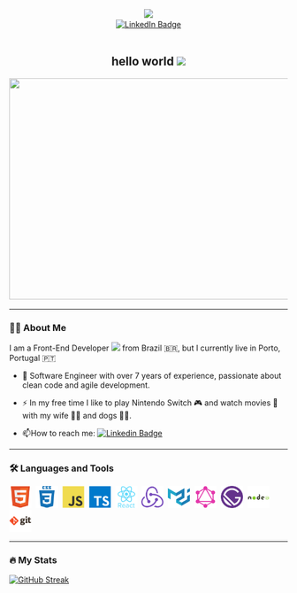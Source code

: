 <div id="header" align="center">
  <img src="https://media.giphy.com/media/v1.Y2lkPTc5MGI3NjExMWFhMWE4OGUyNWQzOTE0NmFkMzYyYTMwMjkzNjMwYWJjM2E3NTgzMCZlcD12MV9pbnRlcm5hbF9naWZzX2dpZklkJmN0PWc/bGgsc5mWoryfgKBx1u/giphy.gif" width="100"/>

  <div id="badges">
    <a href="https://www.linkedin.com/in/rafael-musetti-340b63b1/">
        <img src="https://img.shields.io/badge/LinkedIn-blue?style=for-the-badge&logo=linkedin&logoColor=white" alt="LinkedIn Badge"/>
    </a>
  </div>
  <img src="https://komarev.com/ghpvc/?username=rafaelmusetti14&style=flat-square&color=blue" alt=""/>
  <h2>
  hello world
    <img src="https://media.giphy.com/media/hvRJCLFzcasrR4ia7z/giphy.gif" width="30px"/>
  </h2>
</div>
<div align="center">
  <img src="https://cdn.dribbble.com/users/2131993/screenshots/4948736/thoughtworks-gif_dribbble.gif" width="550" height="400"/>
</div>

---

### 👨‍💻 About Me
I am a Front-End Developer <img src="https://media.giphy.com/media/WUlplcMpOCEmTGBtBW/giphy.gif" width="30"> from Brazil 🇧🇷, but I currently live in Porto, Portugal 🇵🇹

- :telescope: Software Engineer with over 7 years of experience, passionate about clean code and agile development.

- :zap: In my free time I like to play Nintendo Switch 🎮 and watch movies 🎥 with my wife 💆‍♀️ and dogs 🐶🐶.

- :mailbox:How to reach me: [![Linkedin Badge](https://img.shields.io/badge/-rafaelmusetti-blue?style=flat&logo=Linkedin&logoColor=white)](https://www.linkedin.com/in/rafael-musetti-340b63b1/)

---

### :hammer_and_wrench: Languages and Tools
<div>
  <img src="https://github.com/devicons/devicon/blob/master/icons/html5/html5-original.svg" title="HTML5" alt="HTML" width="40" height="40"/>&nbsp;
  <img src="https://github.com/devicons/devicon/blob/master/icons/css3/css3-plain-wordmark.svg"  title="CSS3" alt="CSS" width="40" height="40"/>&nbsp;
  <img src="https://github.com/devicons/devicon/blob/master/icons/javascript/javascript-original.svg" title="JavaScript" alt="JavaScript" width="40" height="40"/>&nbsp;
  <img src="https://github.com/devicons/devicon/blob/master/icons/typescript/typescript-plain.svg" title="TypeScript" alt="TypeScript" width="40" height="40"/>&nbsp;
  <img src="https://github.com/devicons/devicon/blob/master/icons/react/react-original-wordmark.svg" title="React" alt="React" width="40" height="40"/>&nbsp;
  <img src="https://github.com/devicons/devicon/blob/master/icons/redux/redux-original.svg" title="Redux" alt="Redux " width="40" height="40"/>&nbsp;
  <img src="https://github.com/devicons/devicon/blob/master/icons/materialui/materialui-original.svg" title="Material UI" alt="Material UI" width="40" height="40"/>&nbsp;
  <img src="https://github.com/devicons/devicon/blob/master/icons/graphql/graphql-plain.svg" title="GraphQL" alt="GraphQL" width="40" height="40"/>&nbsp;
  <img src="https://github.com/devicons/devicon/blob/master/icons/gatsby/gatsby-original.svg" title="Gatsby"  alt="Gatsby" width="40" height="40"/>&nbsp;
  <img src="https://github.com/devicons/devicon/blob/master/icons/nodejs/nodejs-original-wordmark.svg" title="NodeJS" alt="NodeJS" width="40" height="40"/>&nbsp;
  <img src="https://github.com/devicons/devicon/blob/master/icons/git/git-original-wordmark.svg" title="Git" **alt="Git" width="40" height="40"/>
</div>

---

### :fire: My Stats
[![GitHub Streak](https://streak-stats.demolab.com?user=rafaelmusetti14&theme=github-dark-blue&border_radius=5&mode=weekly&card_width=800)](https://git.io/streak-stats)

